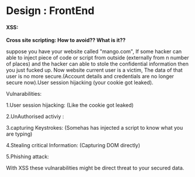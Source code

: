 # Design : FrontEnd


#### XSS:
**Cross site scripting: How to avoid?? What is it??**

suppose you have your website called "mango.com", If some hacker can able to inject piece of code or script from outside (externally from n number of places) and the hacker can able to stole the confidential information then you just fucked up. Now website current user is a victim, The data of that user is no more secure.(Account details and credentials are no longer secure now).User session hijacking (your cookie got leaked).

Vulnarabilities:

1.User session hijacking: (Like the cookie got leaked)

2.UnAuthorised activiy :

3.capturing Keystrokes: (Somehas has injected a script to know what you are typing)

4.Stealing critical Information: (Capturing DOM directly)

5.Phishing attack:

With XSS these vulnarabilities might be direct threat to your secured data.


